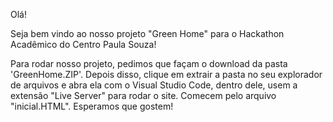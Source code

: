 Olá!

Seja bem vindo ao nosso projeto "Green Home" para o Hackathon Acadêmico do Centro Paula Souza!

Para rodar nosso projeto, pedimos que façam o download da pasta 'GreenHome.ZIP'. Depois disso, clique em extrair a pasta no seu explorador de arquivos e abra ela com o Visual Studio Code, dentro dele, usem a extensão "Live Server" para rodar o site. Comecem pelo arquivo "inicial.HTML". Esperamos que gostem!
